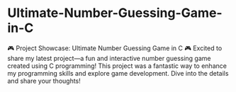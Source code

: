 # Ultimate-Number-Guessing-Game-in-C
🎮 Project Showcase: Ultimate Number Guessing Game in C 🎮  Excited to share my latest project—a fun and interactive number guessing game created using C programming! This project was a fantastic way to enhance my programming skills and explore game development. Dive into the details and share your thoughts!  
